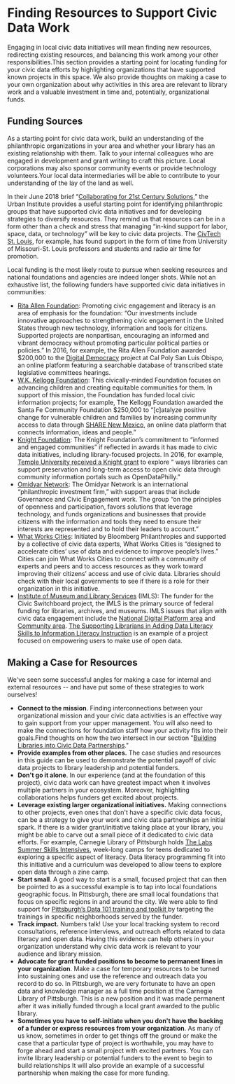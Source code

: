 # Finding Resources to Support Civic Data Work



Engaging in local civic data initiatives will mean finding new resources, redirecting existing resources, and balancing this work among your other responsibilities.This section provides a starting point for locating funding for your civic data efforts by highlighting organizations that have supported known projects in this space. We also provide thoughts on making a case to your own organization about why activities in this area are relevant to library work and a valuable investment in time and, potentially, organizational funds.

## Funding Sources

As a starting point for civic data work, build an understanding of the philanthropic organizations in your area and whether your library has an existing relationship with them. Talk to your internal colleagues who are engaged in development and grant writing to craft this picture. Local corporations may also sponsor community events or provide technology volunteers.Your local data intermediaries will be able to contribute to your understanding of the lay of the land as well.

In their June 2018 brief “[Collaborating for 21st Century Solutions](https://www.urban.org/research/publication/collaborating-21st-century-solutions),” the Urban Institute provides a useful starting point for identifying philanthropic groups that have supported civic data initiatives and for developing strategies to diversify resources. They remind us that resources can be in a form other than a check and stress that managing “in-kind support for labor, space, data, or technology” will be key to civic data projects. The [CivTech St. Louis](http://www.civtechstl.com/), for example, has found support in the form of time from University of Missouri-St. Louis professors and students and radio air time for promotion.

Local funding is the most likely route to pursue when seeking resources and national foundations and agencies are indeed longer shots. While not an exhaustive list, the following funders have supported civic data initiatives in communities:

* [Rita Allen Foundation](http://ritaallen.org/civic-engagement/): Promoting civic engagement and literacy is an area of emphasis for the foundation: “Our investments include innovative approaches to strengthening civic engagement in the United States through new technology, information and tools for citizens. Supported projects are nonpartisan, encouraging an informed and vibrant democracy without promoting particular political parties or policies.” In 2016, for example, the Rita Allen Foundation awarded $200,000 to the [Digital Democracy](http://www.iatpp.calpoly.edu/projects/digitaldemocracy.asp) project at Cal Poly San Luis Obispo,  an online platform featuring a searchable database of transcribed state legislative committees hearings.
* [W.K. Kellogg Foundation](https://www.wkkf.org/): This civically-minded Foundation focuses on advancing children and creating equitable communities for them. In support of this mission, the Foundation has funded local civic information projects; for example, The Kellogg Foundation awarded the Santa Fe Community Foundation $250,000 to “\[c\]atalyze positive change for vulnerable children and families by increasing community access to data through [SHARE New Mexico](https://sharenm.org/), an online data platform that connects information, ideas and people.”
* [Knight Foundation](https://knightfoundation.org/): The Knight Foundation’s commitment to “informed and engaged communities” if reflected in awards it has made to civic data initiatives, including library-focused projects. In 2016, for example, [Temple University received a Knight grant](https://knightfoundation.org/grants/7707) to explore “ ways libraries can support preservation and long-term access to open civic data through community information portals such as OpenDataPhilly.”
* [Omidyar Network](https://www.omidyar.com/): The Omidyar Network is an international “philanthropic investment firm,” with support areas that include Governance and Civic Engagement work. The group “on the principles of openness and participation, favors solutions that leverage technology, and funds organizations and businesses that provide citizens with the information and tools they need to ensure their interests are represented and to hold their leaders to account.”
* [What Works Cities](https://whatworkscities.bloomberg.org/): Initiated by Bloomberg Philanthropies and supported by a collective of civic data experts, What Works Cities is “designed to accelerate cities’ use of data and evidence to improve people’s lives.” Cities can join What Works Cities to connect with a community of experts and peers and to access resources as they work toward improving their citizens’ access and use of civic data. Libraries should check with their local governments to see if there is a role for their organization in this initiative.  
* [Institute of Museum and Library Services](https://www.imls.gov/) \(IMLS\): The funder for the Civic Switchboard project, the IMLS is the primary source of federal funding for libraries, archives, and museums. IMLS issues that align with civic data engagement include the [National Digital Platform area](https://www.imls.gov/issues/national-issues/national-digital-platform) and [Community area](https://www.imls.gov/issues/national-issues/community). [The Supporting Librarians in Adding Data Literacy Skills to Information Literacy Instruction](http://datalit.sites.uofmhosting.net/) is an example of a project focused on empowering users to make use of open data.

## Making a Case for Resources

We've seen some successful angles for making a case for internal and external resources -- and have put some of these strategies to work ourselves!

* **Connect to the mission**. Finding interconnections between your organizational mission and your civic data activities is an effective way to gain support from your upper management. You will also need to make the connections for foundation staff how your activity fits into their goals.Find thoughts on how the two intersect in our section "[Building Libraries into Civic Data Partnerships](https://app.gitbook.com/@civic-switchboard/s/guide/engaging-partners/building-libraries-into-civic-data-partnerships)."
*  **Provide examples from other places.** The case studies and resources in this guide can be used to demonstrate the potential payoff of civic data projects to library leadership and potential funders.
* **Don't go it alone**. In our experience \(and at the foundation of this project\), civic data work can have greatest impact when it involves multiple partners in your ecosystem. Moreover, highlighting collaborations helps funders get excited about projects.   
* **Leverage existing larger organizational initiatives.** Making connections to other projects, even ones that don't have a specific civic data focus, can be a strategy to give your work and civic data partnerships an initial spark.  If there is a wider grant/initiative taking place at your library, you might be able to carve out a small piece of it dedicated to civic data efforts.  For example, Carnegie Library of  Pittsburgh holds [The Labs Summer Skills Intensives](https://www.carnegielibrary.org/kids-teens/the-labs-clp/labs-summer-skills-intensive/), week-long camps for teens dedicated to exploring a specific aspect of literacy. Data literacy programming fit into this initiative and a curriculum was developed to allow teens to explore open data through a zine camp.
* **Start small**. A good way to start is a small, focused project that can then be pointed to as a successful example is to tap into local foundations geographic focus.  In Pittsburgh, there are small local foundations that focus on specific regions in and around the city. We were able to find support for [Pittsburgh’s Data 101 training and toolkit ](https://blogs.microsoft.com/newyork/2017/08/01/fulfilling-the-promise-of-open-data-through-data-literacy-training/)by targeting the trainings in specific neighborhoods served by the funder.  
* **Track impact.** Numbers talk! Use your local tracking system to record consultations, reference interviews, and outreach efforts related to data literacy and open data. Having this evidence can help others in your organization understand why civic data work is relevant to your audience and library mission.
* **Advocate for grant funded positions to become to permanent lines in your organization**. Make a case for temporary resources to be turned into sustaining ones and use the reference and outreach data you record to do so. In Pittsburgh, we are very fortunate to have an open data and knowledge manager as a full time position at the Carnegie Library of Pittsburgh. This is a new position and it was made permanent after it was initially funded through a local grant awarded to the public library. 
* **Sometimes you have to self-initiate when you don't have the backing of a funder or express resources from your organization**. As many of us know, sometimes in order to get things off the ground or make the case that a particular type of project is worthwhile, you may have to forge ahead and start a small project with excited partners. You can invite library leadership or potential funders to the event to begin to build relationships It will also provide an example of a successful partnership when making the case for more funding.



